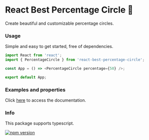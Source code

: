 # React Best Percentage Circle 🚀

<p>Create beautiful and customizable percentage circles.<p>
  
### Usage

Simple and easy to get started, free of dependencies.

```js
import React from 'react';
import { PercentageCircle } from 'react-best-percentage-circle';

const App = () => <PercentageCircle percentage={50} />;

export default App;
```

### Examples and properties

Click [here](https://lucas-fernando.vercel.app/react-best-percentage-circle) to access the documentation.

### Info

This package supports typescript.

[![npm version](https://badge.fury.io/js/react-best-percentage-circle.svg)](https://badge.fury.io/js/react-best-percentage-circle)
